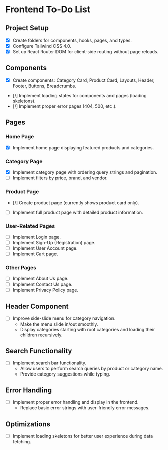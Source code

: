 # Frontend To-Do List

## Project Setup

- [x] Create folders for components, hooks, pages, and types.
- [x] Configure Tailwind CSS 4.0.
- [x] Set up React Router DOM for client-side routing without page reloads.

## Components

- [x] Create components: Category Card, Product Card, Layouts, Header, Footer, Buttons, Breadcrumbs.
- [/] Implement loading states for components and pages (loading skeletons).
- [/] Implement proper error pages (404, 500, etc.).

## Pages

### Home Page

- [x] Implement home page displaying featured products and categories.

### Category Page

- [x] Implement category page with ordering query strings and pagination.
- [ ] Implement filters by price, brand, and vendor.

### Product Page

- [/] Create product page (currently shows product card only).
- [ ] Implement full product page with detailed product information.

### User-Related Pages

- [ ] Implement Login page.
- [ ] Implement Sign-Up (Registration) page.
- [ ] Implement User Account page.
- [ ] Implement Cart page.

### Other Pages

- [ ] Implement About Us page.
- [ ] Implement Contact Us page.
- [ ] Implement Privacy Policy page.

## Header Component

- [ ] Improve side-slide menu for category navigation.
  - Make the menu slide in/out smoothly.
  - Display categories starting with root categories and loading their children recursively.

## Search Functionality

- [ ] Implement search bar functionality.
  - Allow users to perform search queries by product or category name.
  - Provide category suggestions while typing.

## Error Handling

- [ ] Implement proper error handling and display in the frontend.
  - Replace basic error strings with user-friendly error messages.

## Optimizations

- [ ] Implement loading skeletons for better user experience during data fetching.

